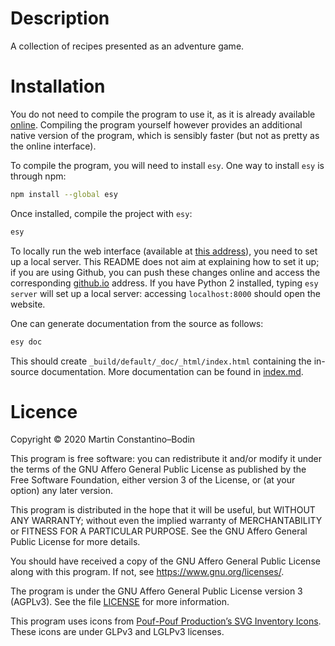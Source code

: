 
# Description

A collection of recipes presented as an adventure game.

# Installation

You do not need to compile the program to use it, as it is already available [online](https://mbodin.github.io/tujkuko/).
Compiling the program yourself however provides an additional native version of the program, which is sensibly faster (but not as pretty as the online interface).

To compile the program, you will need to install `esy`.
One way to install `esy` is through npm:
```bash
npm install --global esy
```

Once installed, compile the project with `esy`:
```bash
esy
```

To locally run the web interface (available at [this address](https://mbodin.github.io/tujkuko/)), you need to set up a local server.
This README does not aim at explaining how to set it up; if you are using Github, you can push these changes online and access the corresponding [github.io](https://github.io) address.
If you have Python 2 installed, typing `esy server` will set up a local server: accessing `localhost:8000` should open the website.

One can generate documentation from the source as follows:
```bash
esy doc
```
This should create `_build/default/_doc/_html/index.html` containing the in-source documentation.
More documentation can be found in [index.md](./doc/index.md).

# Licence

Copyright © 2020 Martin Constantino–Bodin

This program is free software: you can redistribute it and/or modify it under the terms of the GNU Affero General Public License as published by the Free Software Foundation, either version 3 of the License, or (at your option) any later version.

This program is distributed in the hope that it will be useful, but WITHOUT ANY WARRANTY; without even the implied warranty of MERCHANTABILITY or FITNESS FOR A PARTICULAR PURPOSE.
See the GNU Affero General Public License for more details.

You should have received a copy of the GNU Affero General Public License along with this program.  If not, see <https://www.gnu.org/licenses/>.

The program is under the GNU Affero General Public License version 3 (AGPLv3).
See the file [LICENSE](./LICENSE) for more information.

This program uses icons from [Pouf-Pouf Production’s SVG Inventory Icons](http://poufpoufproduction.fr/).
These icons are under GLPv3 and LGLPv3 licenses.

